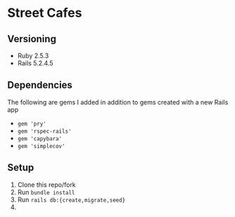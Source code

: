 # Street Cafes

## Versioning
- Ruby 2.5.3
- Rails 5.2.4.5

## Dependencies
The following are gems I added in addition to gems created with a new Rails app
- `gem 'pry'`
- `gem 'rspec-rails'`
- `gem 'capybara'`
- `gem 'simplecov'`

## Setup
1. Clone this repo/fork
1. Run `bundle install`
1. Run `rails db:{create,migrate,seed}`
1. 
